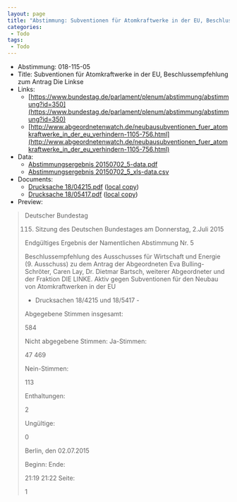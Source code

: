 ```yaml
---
layout: page
title: "Abstimmung: Subventionen für Atomkraftwerke in der EU, Beschlussempfehlung zum Antrag Die Linkse"
categories:
 - Todo
tags:
 - Todo
---
```


* Abstimmung: 018-115-05
* Title: Subventionen für Atomkraftwerke in der EU, Beschlussempfehlung zum Antrag Die Linkse
* Links: 
    * [https://www.bundestag.de/parlament/plenum/abstimmung/abstimmung?id=350](https://www.bundestag.de/parlament/plenum/abstimmung/abstimmung?id=350)
    * [http://www.abgeordnetenwatch.de/neubausubventionen_fuer_atomkraftwerke_in_der_eu_verhindern-1105-756.html](http://www.abgeordnetenwatch.de/neubausubventionen_fuer_atomkraftwerke_in_der_eu_verhindern-1105-756.html)
* Data: 
    * [Abstimmungsergebnis 20150702_5-data.pdf](/res/abstimmungsliste/20150702_5-data.pdf)
    * [Abstimmungsergebnis 20150702_5_xls-data.csv](/res/abstimmungsliste/analyses/20150702_5_xls-data.csv)
* Documents: 
    * [Drucksache 18/04215.pdf](http://dip21.bundestag.de/dip21/btd/18/042/1804215.pdf) ([local copy](/res/abstimmungsdaten/018-115-05/1804215.pdf))
    * [Drucksache 18/05417.pdf](http://dip21.bundestag.de/dip21/btd/18/054/1805417.pdf) ([local copy](/res/abstimmungsdaten/018-115-05/1805417.pdf))
* Preview: 
> Deutscher Bundestag
> 
> 115. Sitzung des Deutschen Bundestages
> am Donnerstag, 2.Juli 2015
> 
> Endgültiges Ergebnis der Namentlichen Abstimmung Nr. 5
> 
> Beschlussempfehlung des Ausschusses für Wirtschaft und Energie (9. Ausschuss)
> zu dem Antrag der Abgeordneten Eva Bulling-Schröter, Caren Lay, Dr. Dietmar Bartsch,
> weiterer Abgeordneter und der Fraktion DIE LINKE.
> Aktiv gegen Subventionen für den Neubau von Atomkraftwerken in der EU
> - Drucksachen 18/4215 und 18/5417 -
> 
> Abgegebene Stimmen insgesamt:
> 
> 584
> 
> Nicht abgegebene Stimmen:
> Ja-Stimmen:
> 
> 47
> 469
> 
> Nein-Stimmen:
> 
> 113
> 
> Enthaltungen:
> 
> 2
> 
> Ungültige:
> 
> 0
> 
> Berlin, den 02.07.2015
> 
> Beginn:
> Ende:
> 
> 21:19
> 21:22
> Seite:
> 
> 1
> 
> 
